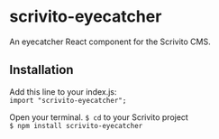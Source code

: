 # scrivito-eyecatcher
An eyecatcher React component for the Scrivito CMS.

## Installation
Add this line to your index.js:  
```import "scrivito-eyecatcher";```  

Open your terminal. 
```$ cd``` to your Scrivito project  
```$ npm install scrivito-eyecatcher```
